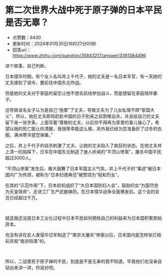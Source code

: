 # 第二次世界大战中死于原子弹的日本平民是否无辜？
- 点赞数：6430
- 更新时间：2024年01月30日16时27分00秒
- 回答url：https://www.zhihu.com/question/35843217/answer/3381384496
<body>
 <p data-pid="da6vvsis">讲个故事，自己判断。</p>
 <p data-pid="Cvyf0ITZ">日本侵华时期，有个女人名叫井上千代子，她的丈夫是一名日本军官，有一天她的丈夫接到了调令，要前往中国东北作战。</p>
 <p data-pid="gT2Qhglt">但是她的丈夫对于家庭的留恋让他不想去前线参加战斗，而是想留在家庭陪伴妻子。</p>
 <p data-pid="1FM3VghG">这导致该名女子认为是自己“拖累”了丈夫，导致丈夫为了儿女私情不顾“家国大义”，所以，她在丈夫即将赶赴中国的日子到来之前割喉自杀，并且给自己的丈夫留下来一张字条，上面写着“尊敬的丈夫，以后你不用再为家里的事儿操心了，希望以我的死亡能让你清醒，我很荣幸能这么做，另外我已经为您准备好了过冬的衣服，满洲寒冷望您保重。”</p>
 <p data-pid="m96005hO">之后，井上千代子的自杀刺激了丈夫，让她的丈夫陷入了疯狂的状态。在他丈夫井上清一的指挥下，日军在中国东北制造了骇人听闻的“平顶山惨案”，屠杀中国平民超过3000人。</p>
 <p data-pid="6rBD2zh7">“平顶山惨案”发生后，极大鼓舞了日本军国主义气氛，井上千代子的“事迹”被日本国内广为传颂，被称为“日本妇德典范”被赞颂为“昭和烈女”。</p>
 <p data-pid="ekhoF2fv">在其的“示范作用”下，日本趁机组织了“大日本国防妇人会”，鼓励妇女“为国尽忠为天皇效命”，走进工厂生产武器弹药。在日本侵华战争全面爆发前，这个会的会员已经超过千万。</p>
 <p class="ztext-empty-paragraph"><br></p>
 <p data-pid="CDlgnH8h">就这我还没提日本工业化过程中日本平民如何牺牲自己的利益来为日本国积累原始资本。</p>
 <p data-pid="uSSRXHXZ">也没有讲在反人类侵华日军制造了“南京大屠杀”惨案以后，日本国内是怎样张灯结彩庆祝“南京陷落”的。</p>
 <p class="ztext-empty-paragraph"><br></p>
 <p data-pid="ClUlB1uX">所以，二战里死于原子弹的平民，到底是不是无辜的我不知道，毕竟他们也没亲自站出来讲一讲，你说对吧。</p>
 <p></p>
 <p></p>
 <p></p>
</body>